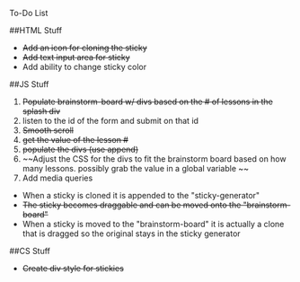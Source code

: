 To-Do List

##HTML Stuff
- ~~Add an icon for cloning the sticky~~
- ~~Add text input area for sticky~~
- Add ability to change sticky color

##JS Stuff
1. ~~Populate brainstorm-board w/ divs based on the # of lessons in the splash div~~
2. listen to the id of the form and submit on that id 
3. ~~Smooth scroll~~
4. ~~get the value of the lesson #~~
5. ~~populate the divs (use append)~~
6. ~~Adjust the CSS for the divs to fit the brainstorm board based on how many lessons. possibly grab the value in a global variable ~~
7. Add media queries

- When a sticky is cloned it is appended to the "sticky-generator"
- ~~The sticky becomes draggable and can be moved onto the "brainstorm-board"~~
- When a sticky is moved to the "brainstorm-board" it is actually a clone that is dragged so the original stays in the sticky generator 

##CS Stuff
- ~~Create div style for stickies~~
